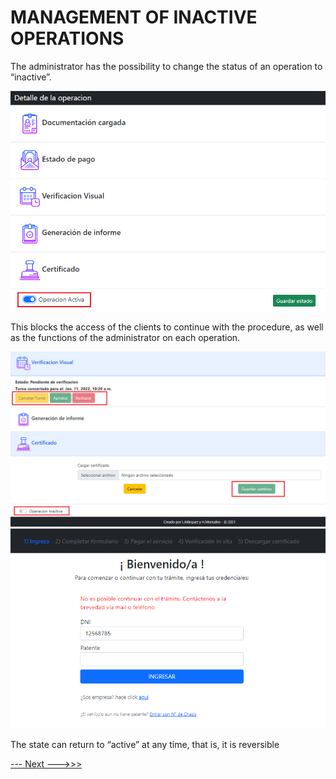 # MANAGEMENT OF INACTIVE OPERATIONS

The administrator has the possibility to change the status of an operation to “inactive”.

<img src="https://github.com/MrHolmes19/certification-system/blob/main/doc/screenshots/7.admin-op-activa.png?raw=true" width="700">

This blocks the access of the clients to continue with the procedure, as well as the functions of the administrator on each operation.

<img src="https://github.com/MrHolmes19/certification-system/blob/main/doc/screenshots/7.admin-op-inactiva.png?raw=true" width="700">

<img src="https://github.com/MrHolmes19/certification-system/blob/main/doc/screenshots/7.cliente-op-inactiva.png?raw=true" width="700">

The state can return to “active” at any time, that is, it is reversible


[--- Next --->>>](always_on_tasks.md#RUTINARY-TASKS)
